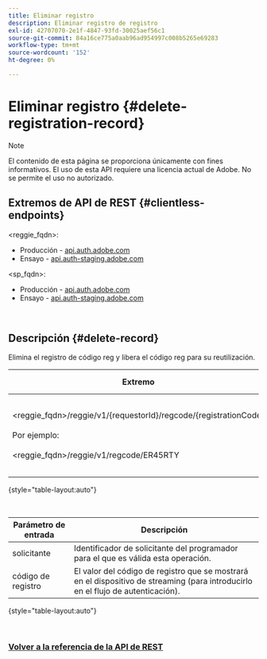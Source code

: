 ```yaml
---
title: Eliminar registro
description: Eliminar registro de registro
exl-id: 42707070-2e1f-4847-93fd-30025aef56c1
source-git-commit: 84a16ce775a0aab96ad954997c008b5265e69283
workflow-type: tm+mt
source-wordcount: '152'
ht-degree: 0%

---
```


# Eliminar registro {#delete-registration-record}

>[!NOTE]
>
>El contenido de esta página se proporciona únicamente con fines informativos. El uso de esta API requiere una licencia actual de Adobe. No se permite el uso no autorizado.

## Extremos de API de REST {#clientless-endpoints}

&lt;reggie_fqdn>:

* Producción - [api.auth.adobe.com](http://api.auth.adobe.com/)
* Ensayo - [api.auth-staging.adobe.com](http://api.auth-staging.adobe.com/)

&lt;sp_fqdn>:

* Producción - [api.auth.adobe.com](http://api.auth.adobe.com/)
* Ensayo - [api.auth-staging.adobe.com](http://api.auth-staging.adobe.com/)

</br>


## Descripción {#delete-record}

Elimina el registro de código reg y libera el código reg para su reutilización.

| Extremo | Llamado  </br>Por | Entrada   </br>Parámetros | HTTP  </br>Método | Respuesta | HTTP  </br>Respuesta |
| --- | --- | --- | --- | --- | --- |
| &lt;reggie_fqdn>/reggie/v1/{requestorId}/regcode/{registrationCode}</br></br>Por ejemplo:</br></br>&lt;reggie_fqdn>/reggie/v1/regcode/ER45RTY | Aplicación de streaming</br></br>o</br></br>Servicio de programador | 1. ID del solicitante  </br>    (Componente Ruta)</br>2.  Código de registro  </br>    (Componente Ruta) | DELETE | Ninguno | 204 |

{style="table-layout:auto"}

</br>

| Parámetro de entrada | Descripción |
| --- | --- |
| solicitante | Identificador de solicitante del programador para el que es válida esta operación. |
| código de registro | El valor del código de registro que se mostrará en el dispositivo de streaming (para introducirlo en el flujo de autenticación). |

{style="table-layout:auto"}

</br>

### [Volver a la referencia de la API de REST](/help/authentication/rest-api-reference.md)
